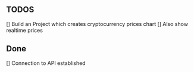 ## TODOS

[] Build an Project which creates cryptocurrency prices chart
[] Also show realtime prices


## Done

[] Connection to API established
